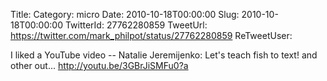 Title: 
Category: micro
Date: 2010-10-18T00:00:00
Slug: 2010-10-18T00:00:00
TwitterId: 27762280859
TweetUrl: https://twitter.com/mark_philpot/status/27762280859
ReTweetUser: 

I liked a YouTube video -- Natalie Jeremijenko: Let's teach fish to text! and other out... http://youtu.be/3GBrJiSMFu0?a